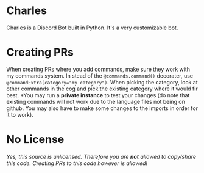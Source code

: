 # Charles

Charles is a Discord Bot built in Python. It's a very customizable bot.

# Creating PRs

When creating PRs where you add commands, make sure they work with my commands system. In stead of the `@commands.command()` decorater, use `@commandExtra(category="my category")`.
When picking the category, look at other commands in the cog and pick the existing category where it would fir best.
*You may run a **private instance** to test your changes (do note that existing commands will not work due to the language files not being on github. You may also have to make some changes to the imports in order for it to work). 
# No License
###### Yes, this source is unlicensed. Therefore you are **not** allowed to copy/share this code. Creating PRs to this code however is allowed!
